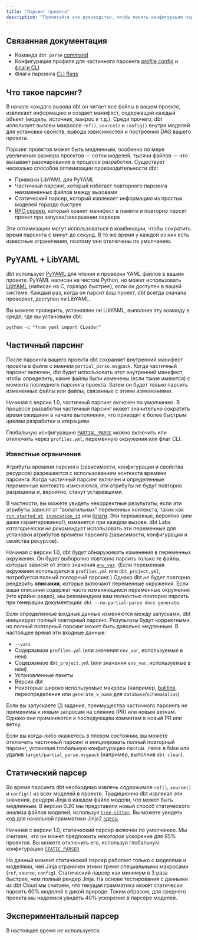 ```yaml
---
title: "Парсинг проекта"
description: "Прочитайте это руководство, чтобы понять конфигурацию парсинга проекта в dbt."
---
```


## Связанная документация
- Команда `dbt parse` [command](/reference/commands/parse)
- Конфигурация профиля для частичного парсинга [profile config](/docs/core/connect-data-platform/profiles.yml#partial_parse) и [флаги CLI](/reference/global-configs/parsing)
- Флаги парсинга [CLI flags](/reference/global-configs/parsing)

## Что такое парсинг?

В начале каждого вызова dbt он читает все файлы в вашем проекте, извлекает информацию и создает манифест, содержащий каждый объект (модель, источник, макрос и т.д.). Среди прочего, dbt использует вызовы макросов `ref()`, `source()` и `config()` внутри моделей для установки свойств, вывода зависимостей и построения DAG вашего проекта.

Парсинг проектов может быть медленным, особенно по мере увеличения размера проектов — сотни моделей, тысячи файлов — что вызывает разочарование в процессе разработки. Существует несколько способов оптимизации производительности dbt:
- Привязки LibYAML для PyYAML
- Частичный парсинг, который избегает повторного парсинга неизмененных файлов между вызовами
- Статический парсер, который извлекает информацию из простых моделей гораздо быстрее
- [RPC сервер](/reference/commands/rpc), который хранит манифест в памяти и повторно парсит проект при запуске/завершении сервера

Эти оптимизации могут использоваться в комбинации, чтобы сократить время парсинга с минут до секунд. В то же время у каждой из них есть известные ограничения, поэтому они отключены по умолчанию.

## PyYAML + LibYAML

dbt использует [PyYAML](https://pyyaml.org/wiki/PyYAML) для чтения и проверки YAML файлов в вашем проекте. PyYAML написан на чистом Python, но может использовать [LibYAML](https://pyyaml.org/wiki/LibYAML) (написан на C, гораздо быстрее), если он доступен в вашей системе. Каждый раз, когда он парсит ваш проект, dbt всегда сначала проверяет, доступен ли LibYAML.

Вы можете проверить, установлен ли LibYAML, выполнив эту команду в среде, где вы установили dbt:
```
python -c "from yaml import CLoader"
```

## Частичный парсинг

После парсинга вашего проекта dbt сохраняет внутренний манифест проекта в файле с именем `partial_parse.msgpack`. Когда частичный парсинг включен, dbt будет использовать этот внутренний манифест, чтобы определить, какие файлы были изменены (если такие имеются) с момента последнего парсинга проекта. Затем он будет _только_ парсить измененные файлы или файлы, связанные с этими изменениями.

Начиная с версии 1.0, частичный парсинг включен по умолчанию. В процессе разработки частичный парсинг может значительно сократить время ожидания в начале выполнения, что приводит к более быстрым циклам разработки и итерациям.

Глобальную конфигурацию [`PARTIAL_PARSE`](/reference/global-configs/parsing) можно включить или отключить через `profiles.yml`, переменную окружения или флаг CLI.

### Известные ограничения

Атрибуты времени парсинга (зависимости, конфигурации и свойства ресурсов) разрешаются с использованием контекста времени парсинга. Когда частичный парсинг включен и определенные переменные контекста изменяются, эти атрибуты _не_ будут повторно разрешены и, вероятно, станут устаревшими.

В частности, вы можете увидеть некорректные результаты, если эти атрибуты зависят от "волатильных" переменных контекста, таких как [`run_started_at`](/reference/dbt-jinja-functions/run_started_at), [`invocation_id`](/reference/dbt-jinja-functions/invocation_id) или [флаги](/reference/dbt-jinja-functions/flags). Эти переменные, вероятно (или даже гарантированно!), изменятся при каждом вызове. dbt Labs _категорически не рекомендует_ использовать эти переменные для установки атрибутов времени парсинга (зависимости, конфигурации и свойства ресурсов).

Начиная с версии 1.0, dbt _будет_ обнаруживать изменения в переменных окружения. Он будет выборочно повторно парсить только те файлы, которые зависят от этого значения [`env_var`](/reference/dbt-jinja-functions/env_var). (Если переменная окружения используется в `profiles.yml` или `dbt_project.yml`, потребуется полный повторный парсинг.) Однако dbt _не_ будет повторно рендерить **описания**, которые включают переменные окружения. Если ваши описания содержат часто изменяющиеся переменные окружения (что крайне редко), мы рекомендуем вам полностью повторно парсить при генерации документации: `dbt --no-partial-parse docs generate`.

Если определенные входные данные изменяются между запусками, dbt инициирует полный повторный парсинг. Результаты будут корректными, но полный повторный парсинг может быть довольно медленным. В настоящее время эти входные данные:
- `--vars`
- Содержимое `profiles.yml` (или значения `env_var`, используемые в нем)
- Содержимое `dbt_project.yml` (или значения `env_var`, используемые в нем)
- Установленные пакеты
- Версия dbt
- Некоторые широко используемые макросы (например, [builtins](/reference/dbt-jinja-functions/builtins), переопределения или `generate_x_name` для `database`/`schema`/`alias`)

Если вы запускаете [CI](/docs/deploy/continuous-integration) задания, преимущества частичного парсинга не применимы к новым запросам на слияние (PR) или новым веткам. Однако они применяются к последующим коммитам в новый PR или ветку.

Если вы когда-либо окажетесь в плохом состоянии, вы можете отключить частичный парсинг и инициировать полный повторный парсинг, установив глобальную конфигурацию `PARTIAL_PARSE` в false или удалив `target/partial_parse.msgpack` (например, выполнив `dbt clean`).

## Статический парсер

Во время парсинга dbt необходимо извлечь содержимое `ref()`, `source()` и `config()` из всех моделей в проекте. Традиционно dbt извлекал эти значения, рендеря Jinja в каждом файле модели, что может быть медленным. В версии 0.20 мы представили новый способ статического анализа файлов моделей, используя [`tree-sitter`](https://github.com/tree-sitter/tree-sitter). Вы можете увидеть код для начальной грамматики Jinja2 [здесь](https://github.com/dbt-labs/tree-sitter-jinja2).

Начиная с версии 1.0, статический парсер включен по умолчанию. Мы считаем, что он может предложить *некоторое* ускорение для 95% проектов. Вы можете отключить его, используя глобальную конфигурацию [`STATIC_PARSER`](/reference/global-configs/parsing).

На данный момент статический парсер работает только с моделями и моделями, чей Jinja ограничен этими тремя специальными макросами (`ref`, `source`, `config`). Статический парсер как минимум в 3 раза быстрее, чем полный рендер Jinja. На основе тестирования с данными из dbt Cloud мы считаем, что текущая грамматика может статически парсить 60% моделей в дикой природе. Таким образом, для среднего проекта мы надеемся увидеть 40% ускорение в парсере моделей.

## Экспериментальный парсер

В настоящее время не используется.